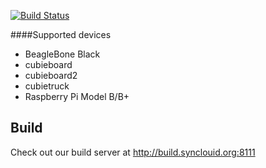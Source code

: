 [![Build Status](http://build.syncloud.org:8111/app/rest/builds/buildType:%28id:Image_DebianX64_Test%29/statusIcon)](http://build.syncloud.org:8111/viewType.html?buildTypeId=Image_DebianX64_Test)

####Supported devices
- BeagleBone Black
- cubieboard
- cubieboard2
- cubietruck
- Raspberry Pi Model B/B+

## Build

Check out our build server at http://build.synclouid.org:8111